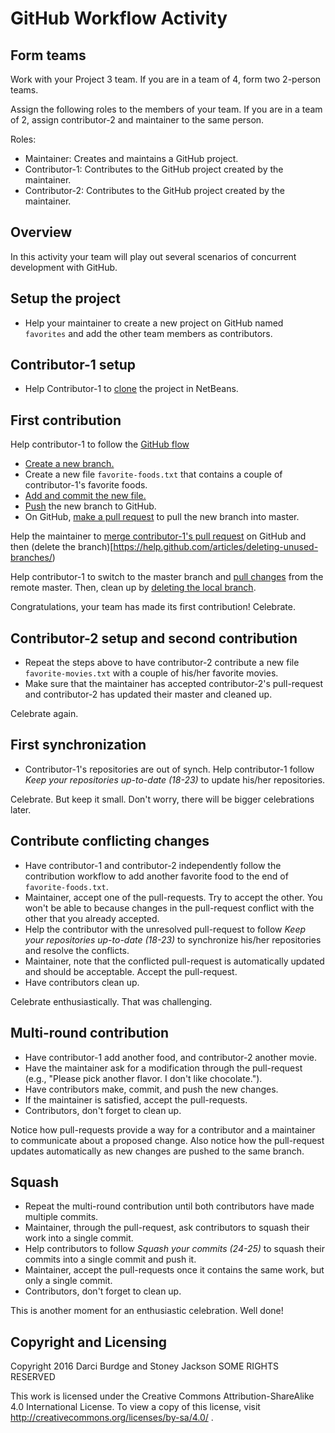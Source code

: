 # GitHub Workflow Activity


## Form teams

Work with your Project 3 team. If you are in a team of 4, form two 2-person teams.

Assign the following roles to the members of your team. If you are in a team
of 2, assign contributor-2 and maintainer to the same person.

Roles:

- Maintainer: Creates and maintains a GitHub project.
- Contributor-1: Contributes to the GitHub project created by the maintainer.
- Contributor-2: Contributes to the GitHub project created by the maintainer.

## Overview

In this activity your team will play out several scenarios of concurrent development with GitHub.

## Setup the project

- Help your maintainer to create a new project on GitHub named `favorites` and add the other team members as contributors.

## Contributor-1 setup

- Help Contributor-1 to [clone](https://netbeans.org/kb/docs/ide/git.html#clone) the project in NetBeans.

## First contribution

Help contributor-1 to follow the [GitHub flow](https://guides.github.com/introduction/flow/)
- [Create a new branch.](https://netbeans.org/kb/docs/ide/git.html#branchCreate)
- Create a new file `favorite-foods.txt` that contains a couple of contributor-1's
  favorite foods.
- [Add and commit the new file.](https://netbeans.org/kb/docs/ide/git.html#add)
- [Push](https://netbeans.org/kb/docs/ide/git.html#push) the new branch to GitHub.
- On GitHub, [make a pull request](https://help.github.com/articles/creating-a-pull-request/) to pull the new branch into master.

Help the maintainer to [merge contributor-1's pull request](https://help.github.com/articles/merging-a-pull-request/) on GitHub and then (delete the branch)[https://help.github.com/articles/deleting-unused-branches/)

Help contributor-1 to switch to the master branch and [pull changes](https://netbeans.org/kb/docs/ide/git.html#pull) from the remote master. Then, clean up by [deleting the local branch](https://netbeans.org/kb/docs/ide/git.html#branchDelete).

Congratulations, your team has made its first contribution! Celebrate.


## Contributor-2 setup and second contribution

- Repeat the steps above to have contributor-2 contribute a new file
  `favorite-movies.txt` with a couple of his/her favorite movies.
- Make sure that the maintainer has accepted contributor-2's pull-request and contributor-2 has updated their master and cleaned up.

Celebrate again.


## First synchronization

- Contributor-1's repositories are out of synch. Help contributor-1 follow
  _Keep your repositories up-to-date (18-23)_ to update his/her repositories.

Celebrate. But keep it small. Don't worry, there will be bigger celebrations later.


## Contribute conflicting changes

- Have contributor-1 and contributor-2 independently follow the contribution
  workflow to add another favorite food to the end of `favorite-foods.txt`.
- Maintainer, accept one of the pull-requests. Try to accept the other. You
  won't be able to because changes in the pull-request conflict with the other
  that you already accepted.
- Help the contributor with the unresolved pull-request to follow
  _Keep your repositories up-to-date (18-23)_ to synchronize his/her
  repositories and resolve the conflicts.
- Maintainer, note that the conflicted pull-request is automatically updated and
  should be acceptable. Accept the pull-request.
- Have contributors clean up.

Celebrate enthusiastically. That was challenging.


## Multi-round contribution

- Have contributor-1 add another food, and contributor-2 another movie.
- Have the maintainer ask for a modification through the pull-request
  (e.g., "Please pick another flavor. I don't like chocolate.").
- Have contributors make, commit, and push the new changes.
- If the maintainer is satisfied, accept the pull-requests.
- Contributors, don't forget to clean up.

Notice how pull-requests provide a way for a contributor and a maintainer to
communicate about a proposed change. Also notice how the pull-request updates
automatically as new changes are pushed to the same branch.


## Squash

- Repeat the multi-round contribution until both contributors have made multiple
  commits.
- Maintainer, through the pull-request, ask contributors to squash their work
  into a single commit.
- Help contributors to follow _Squash your commits (24-25)_ to squash their
  commits into a single commit and push it.
- Maintainer, accept the pull-requests once it contains the same work, but only
  a single commit.
- Contributors, don't forget to clean up.

This is another moment for an enthusiastic celebration. Well done!  


## Copyright and Licensing

Copyright 2016 Darci Burdge and Stoney Jackson SOME RIGHTS RESERVED

This work is licensed under the Creative Commons Attribution-ShareAlike 4.0 International License. To view a copy of this license, visit http://creativecommons.org/licenses/by-sa/4.0/ .
